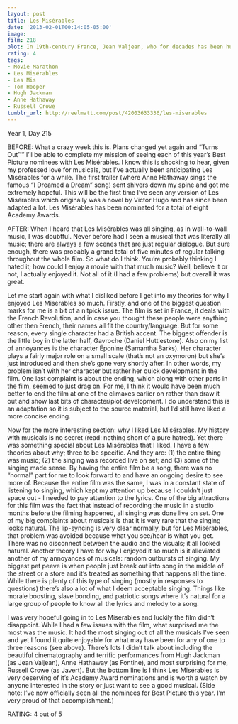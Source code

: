 ```yaml
---
layout: post
title: Les Misérables
date: '2013-02-01T00:14:05-05:00'
image: 
film: 218
plot: In 19th-century France, Jean Valjean, who for decades has been hunted by the ruthless policeman Javert after he breaks parole, agrees to care for factory worker Fantine’s daughter, Cosette. The fateful decision changes their lives forever.
rating: 4
tags:
- Movie Marathon
- Les Misérables
- Les Mis
- Tom Hooper
- Hugh Jackman
- Anne Hathaway
- Russell Crowe
tumblr_url: http://reelmatt.com/post/42003633336/les-miserables
---
```


Year 1, Day 215

BEFORE: What a crazy week this is. Plans changed yet again and “Turns Out™” I’ll be able to complete my mission of seeing each of this year’s Best Picture nominees with Les Misérables. I know this is shocking to hear, given my professed love for musicals, but I’ve actually been anticipating Les Misérables for a while. The first trailer (where Anne Hathaway sings the famous “I Dreamed a Dream” song) sent shivers down my spine and got me extremely hopeful. This will be the first time I’ve seen any version of Les Misérables which originally was a novel by Victor Hugo and has since been adapted a lot. Les Misérables has been nominated for a total of eight Academy Awards.

AFTER: When I heard that Les Misérables was all singing, as in wall-to-wall music, I was doubtful. Never before had I seen a musical that was literally all music; there are always a few scenes that are just regular dialogue. But sure enough, there was probably a grand total of five minutes of regular talking throughout the whole film. So what do I think. You’re probably thinking I hated it; how could I enjoy a movie with that much music? Well, believe it or not, I actually enjoyed it. Not all of it (I had a few problems) but overall it was great.

Let me start again with what I disliked before I get into my theories for why I enjoyed Les Misérables so much. Firstly, and one of the biggest question marks for me is a bit of a nitpick issue. The film is set in France, it deals with the French Revolution, and in case you thought these people were anything other then French, their names all fit the country/language. But for some reason, every single character had a British accent. The biggest offender is the little boy in the latter half, Gavroche (Daniel Huttlestone). Also on my list of annoyances is the character Éponine (Samantha Barks). Her character plays a fairly major role on a small scale (that’s not an oxymoron) but she’s just introduced and then she’s gone very shortly after. In other words, my problem isn’t with her character but rather her quick development in the film. One last complaint is about the ending, which along with other parts in the film, seemed to just drag on. For me, I think it would have been much better to end the film at one of the climaxes earlier on rather than draw it out and show last bits of character/plot development. I do understand this is an adaptation so it is subject to the source material, but I’d still have liked a more concise ending.

Now for the more interesting section: why I liked Les Misérables. My history with musicals is no secret (read: nothing short of a pure hatred). Yet there was something special about Les Misérables that I liked. I have a few theories about why; three to be specific. And they are: (1) the entire thing was music; (2) the singing was recorded live on set; and (3) some of the singing made sense. By having the entire film be a song, there was no “normal” part for me to look forward to and have an ongoing desire to see more of. Because the entire film was the same, I was in a constant state of listening to singing, which kept my attention up because I couldn’t just space out - I needed to pay attention to the lyrics. One of the big attractions for this film was the fact that instead of recording the music in a studio months before the filming happened, all singing was done live on set. One of my big complaints about musicals is that it is very rare that the singing looks natural. The lip-syncing is very clear normally, but for Les Misérables, that problem was avoided because what you see/hear is what you get. There was no disconnect between the audio and the visuals; it all looked natural. Another theory I have for why I enjoyed it so much is it alleviated another of my annoyances of musicals: random outbursts of singing. My biggest pet peeve is when people just break out into song in the middle of the street or a store and it’s treated as something that happens all the time. While there is plenty of this type of singing (mostly in responses to questions) there’s also a lot of what I deem acceptable singing. Things like morale boosting, slave bonding, and patriotic songs where it’s natural for a large group of people to know all the lyrics and melody to a song.

I was very hopeful going in to Les Misérables and luckily the film didn’t disappoint. While I had a few issues with the film, what surprised me the most was the music. It had the most singing out of all the musicals I’ve seen and yet I found it quite enjoyable for what may have been for any of one to three reasons (see above). There’s lots I didn’t talk about including the beautiful cinematography and terrific performances from Hugh Jackman (as Jean Valjean), Anne Hathaway (as Fontine), and most surprising for me, Russell Crowe (as Javert). But the bottom line is I think Les Misérables is very deserving of it’s Academy Award nominations and is worth a watch by anyone interested in the story or just want to see a good musical. (Side note: I’ve now officially seen all the nominees for Best Picture this year. I’m very proud of that accomplishment.)

RATING: 4 out of 5
